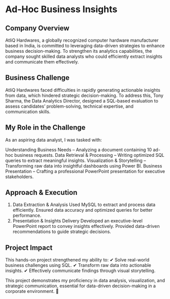 # Ad-Hoc Business Insights
## Company Overview
AtliQ Hardwares, a globally recognized computer hardware manufacturer based in India, is committed to leveraging data-driven strategies to enhance business decision-making. To strengthen its analytics capabilities, the company sought skilled data analysts who could efficiently extract insights and communicate them effectively.

## Business Challenge
AtliQ Hardwares faced difficulties in rapidly generating actionable insights from data, which hindered strategic decision-making. To address this, Tony Sharma, the Data Analytics Director, designed a SQL-based evaluation to assess candidates’ problem-solving, technical expertise, and communication skills.

## My Role in the Challenge
As an aspiring data analyst, I was tasked with:

Understanding Business Needs – Analyzing a document containing 10 ad-hoc business requests.
Data Retrieval & Processing – Writing optimized SQL queries to extract meaningful insights.
Visualization & Storytelling – Transforming raw data into insightful dashboards using Power BI.
Business Presentation – Crafting a professional PowerPoint presentation for executive stakeholders.

## Approach & Execution
1. Data Extraction & Analysis
Used MySQL to extract and process data efficiently.
Ensured data accuracy and optimized queries for better performance.
2. Presentation & Insights Delivery
Developed an executive-level PowerPoint report to convey insights effectively.
Provided data-driven recommendations to guide strategic decisions.

## Project Impact
This hands-on project strengthened my ability to:
✔ Solve real-world business challenges using SQL.
✔ Transform raw data into actionable insights.
✔ Effectively communicate findings through visual storytelling.

This project demonstrates my proficiency in data analysis, visualization, and strategic communication, essential for data-driven decision-making in a corporate environment. 🚀







